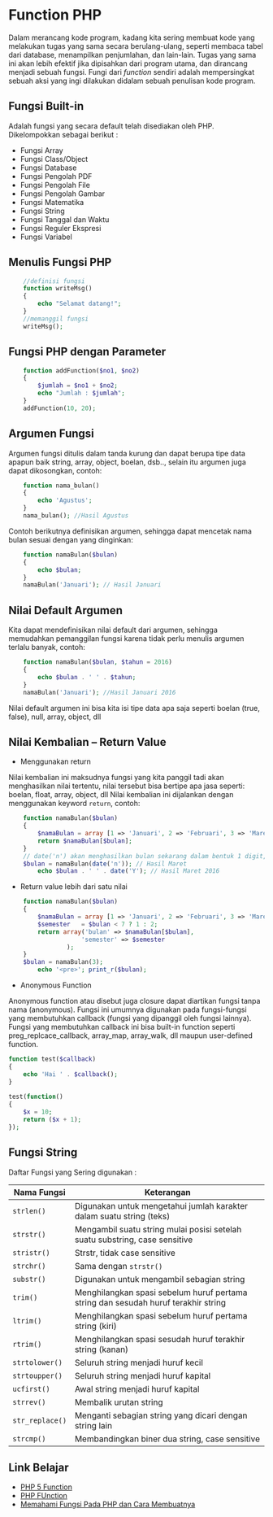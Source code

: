 # Function PHP
Dalam merancang kode program, kadang kita sering membuat kode yang melakukan tugas yang sama secara berulang-ulang, seperti membaca tabel dari database, menampilkan penjumlahan, dan lain-lain.
Tugas yang sama ini akan lebih efektif jika dipisahkan dari program utama, dan dirancang menjadi sebuah fungsi.
Fungi dari _function_ sendiri adalah mempersingkat sebuah aksi yang ingi dilakukan didalam sebuah penulisan kode program.


## Fungsi Built-in

Adalah fungsi yang secara default telah disediakan oleh PHP. Dikelompokkan sebagai berikut :
* Fungsi Array
* Fungsi Class/Object
* Fungsi Database
* Fungsi Pengolah PDF
* Fungsi Pengolah File
* Fungsi Pengolah Gambar
* Fungsi Matematika
* Fungsi String
* Fungsi Tanggal dan Waktu
* Fungsi Reguler Ekspresi
* Fungsi Variabel


## Menulis Fungsi PHP

```php
    //definisi fungsi
    function writeMsg()
    {
        echo "Selamat datang!";
    }
    //memanggil fungsi
    writeMsg();
```

## Fungsi PHP dengan Parameter

```php
    function addFunction($no1, $no2)
    {
        $jumlah = $no1 + $no2;
        echo "Jumlah : $jumlah";
    }
    addFunction(10, 20);
```

## Argumen Fungsi

Argumen fungsi ditulis dalam tanda kurung dan dapat berupa tipe data apapun baik string, array, object, boelan, dsb.., selain itu argumen juga dapat dikosongkan, 
contoh:

```php
    function nama_bulan() 
    {
        echo 'Agustus';
    }
    nama_bulan(); //Hasil Agustus
```

Contoh berikutnya definisikan argumen, sehingga  dapat mencetak nama bulan sesuai dengan yang dinginkan:

```php
    function namaBulan($bulan) 
    {
        echo $bulan;
    }
    namaBulan('Januari'); // Hasil Januari
```

## Nilai Default Argumen

Kita dapat mendefinisikan nilai default dari argumen, sehingga memudahkan pemanggilan fungsi karena tidak perlu menulis argumen terlalu banyak, contoh:

```php
    function namaBulan($bulan, $tahun = 2016) 
    {
        echo $bulan . ' ' . $tahun;
    }
    namaBulan('Januari'); //Hasil Januari 2016
```
Nilai default argumen ini bisa kita isi tipe data apa saja seperti boelan (true, false), null, array, object, dll

## Nilai Kembalian – Return Value

* Menggunakan return

Nilai kembalian ini maksudnya fungsi yang kita panggil tadi akan menghasilkan nilai tertentu, nilai tersebut bisa bertipe apa jasa seperti: boelan, float, array, object, dll
Nilai kembalian ini dijalankan dengan menggunakan keyword `return`, contoh:


```php
    function namaBulan($bulan) 
    {
        $namaBulan = array [1 => 'Januari', 2 => 'Februari', 3 => 'Maret'];
        return $namaBulan[$bulan];
    }
    // date('n') akan menghasilkan bulan sekarang dalam bentuk 1 digit, misal 3 untuk Januari
    $bulan = namaBulan(date('n')); // Hasil Maret 
        echo $bulan . ' ' . date('Y'); // Hasil Maret 2016
```

* Return value lebih dari satu nilai

```php
    function namaBulan($bulan) 
    {
        $namaBulan = array [1 => 'Januari', 2 => 'Februari', 3 => 'Maret'];
        $semester   = $bulan < 7 ? 1 : 2;
        return array('bulan' => $namaBulan[$bulan],
                    'semester' => $semester
                );
    }
    $bulan = namaBulan(3);
        echo '<pre>'; print_r($bulan);
```

* Anonymous Function

Anonymous function atau disebut juga closure dapat diartikan fungsi tanpa nama (anonymous). 
Fungsi ini umumnya digunakan pada fungsi-fungsi yang membutuhkan callback (fungsi yang dipanggil oleh fungsi lainnya).
Fungsi yang membutuhkan callback ini bisa built-in function seperti preg_replcace_callback, array_map, array_walk, dll maupun user-defined function.

```php
function test($callback)
{
    echo 'Hai ' . $callback();
}
 
test(function()
{
    $x = 10;
    return ($x + 1);
});
```

## Fungsi String

Daftar Fungsi yang Sering digunakan :

Nama Fungsi | Keterangan
----------- | ----------
`strlen()` | Digunakan untuk mengetahui jumlah karakter dalam suatu string (teks)
`strstr()` | Mengambil suatu string mulai posisi setelah suatu substring, case sensitive
`stristr()` | Strstr, tidak case sensitive
`strchr()` | Sama dengan `strstr()`
`substr()` | Digunakan untuk mengambil sebagian string
`trim()` | Menghilangkan spasi sebelum huruf pertama string dan sesudah huruf terakhir string
`ltrim()` | Menghilangkan spasi sebelum huruf pertama string (kiri)
`rtrim()` | Menghilangkan spasi sesudah huruf  terakhir string (kanan)
`strtolower()`| Seluruh string menjadi huruf kecil
`strtoupper()` | Seluruh string menjadi huruf kapital
`ucfirst()` | Awal string menjadi huruf kapital
`strrev()` | Membalik urutan string
`str_replace()` | Menganti sebagian string yang dicari dengan string lain
`strcmp()` | Membandingkan biner dua string, case sensitive

## Link Belajar

* [PHP 5 Function](https://www.w3schools.com/php/php_functions.asp)
* [PHP FUnction](https://www.tutorialspoint.com/php/php_functions.htm)
* [Memahami Fungsi Pada PHP dan Cara Membuatnya](http://jagowebdev.com/memahami-dan-membuat-fungsi-pada-php/)
